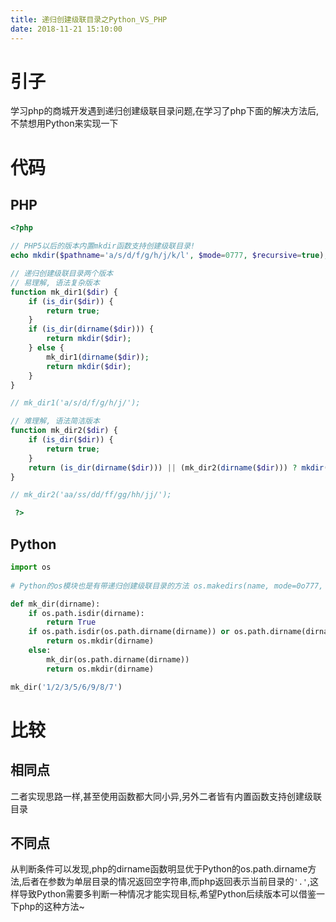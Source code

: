 ```yaml
---
title: 递归创建级联目录之Python_VS_PHP
date: 2018-11-21 15:10:00
---
```

# 引子 #
学习php的商城开发遇到递归创建级联目录问题,在学习了php下面的解决方法后,不禁想用Python来实现一下
# 代码 #
## PHP ##

``` php
<?php 

// PHP5以后的版本内置mkdir函数支持创建级联目录!
echo mkdir($pathname='a/s/d/f/g/h/j/k/l', $mode=0777, $recursive=true);

// 递归创建级联目录两个版本
// 易理解, 语法复杂版本
function mk_dir1($dir) {
	if (is_dir($dir)) {
		return true;
	}
	if (is_dir(dirname($dir))) {
		return mkdir($dir);
	} else {
		mk_dir1(dirname($dir));
		return mkdir($dir);
	}
}

// mk_dir1('a/s/d/f/g/h/j/');

// 难理解, 语法简洁版本
function mk_dir2($dir) {
	if (is_dir($dir)) {
		return true;
	}
	return (is_dir(dirname($dir))) || (mk_dir2(dirname($dir))) ? mkdir($dir) : false;
}

// mk_dir2('aa/ss/dd/ff/gg/hh/jj/');

 ?>
```

## Python ##

``` python
import os
    
# Python的os模块也是有带递归创建级联目录的方法 os.makedirs(name, mode=0o777, exist_ok=False)

def mk_dir(dirname):
    if os.path.isdir(dirname):
        return True
    if os.path.isdir(os.path.dirname(dirname)) or os.path.dirname(dirname) == '':
        return os.mkdir(dirname)
    else:
        mk_dir(os.path.dirname(dirname))
        return os.mkdir(dirname)

mk_dir('1/2/3/5/6/9/8/7')
```

# 比较 #
## 相同点 ##
二者实现思路一样,甚至使用函数都大同小异,另外二者皆有内置函数支持创建级联目录
## 不同点 ##
从判断条件可以发现,php的dirname函数明显优于Python的os.path.dirname方法,后者在参数为单层目录的情况返回空字符串,而php返回表示当前目录的`'.'`,这样导致Python需要多判断一种情况才能实现目标,希望Python后续版本可以借鉴一下php的这种方法~
